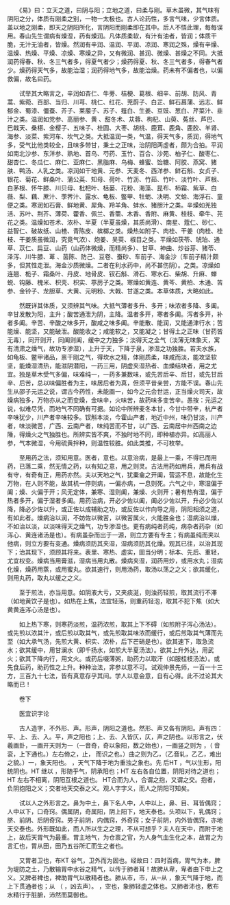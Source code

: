 <!-- { "loadSidebar": true } -->
　　《易》曰：立天之道，曰阴与阳；立地之道，曰柔与刚。草木虽微，其气味有阴阳之分，体质有刚柔之别，一物一太极也。古人论药性，多言气味，少言体质。盖以地之刚柔，即天之阴阳所化，言阴阳而刚柔即在其中。后人不悟此理，每每误用。春山先生谓病有燥湿，药有燥润。凡体质柔软，有汁有油者，皆润；体质干脆，无汁无油者，皆燥。然润有辛润、温润、平润、凉润、寒润之殊，燥有辛燥、温燥、热燥、平燥、凉燥、寒燥之异，又有微润、甚润、微燥、甚燥之不同。大抵润药得春、秋、冬三气者多，得夏气者少；燥药得夏、秋、冬三气者多，得春气者少。燥药得天气多，故能治湿；润药得地气多，故能治燥。药未有不偏者也，以偏救偏，故名曰药。

　　试举其大略言之，辛润如杏仁、牛蒡、桔梗、葛根、细辛、前胡、防风、青蒿、紫菀、百部、当归、川芎、桃仁、红花、茺蔚子、白芷、鲜石菖蒲、远志、鲜郁金、蜀漆、僵蚕、芥子、莱菔子、苏子、薤白、生姜、豆豉、葱白、芹菜汁、韭汁之类。温润如党参、高丽参、黄 、甜冬术、苁蓉、枸杞、山萸、菟丝、芦巴、巴戟天、桑椹、金樱子、五味子、桂圆、大枣、胡桃、鹿茸、鹿角、鹿胶、羊肾、海参、淡菜、紫河车、坎气之类。大抵温润一类，气温，得天气多，质润，得地气多，受气比他类较全，且味多带甘，秉土之正味，治阴阳两虚者，颇为合拍。平润如南北沙参、东洋参、熟地、首乌、芍药、玉竹、百合、沙苑、柏子仁、酸枣仁、甜杏仁、冬瓜仁、麻仁、亚麻仁、黑脂麻、乌梅、蜂蜜、饴糖、阿胶、燕窝、猪肤、鸭汤、人乳之类。凉润如干地黄、元参、天麦冬、西洋参、鲜石斛、女贞子、银花、菊花、鲜桑叶、蒲公英、知母、荷叶、竹沥、竹茹、竹叶、淡竹叶、芦根、白茅根、怀牛膝、川贝母、枇杷叶、栝蒌、花粉、海藻、昆布、柿霜、紫草、白薇、梨、藕、蔗汁、荸荠汁、露水、龟板、鳖甲、牡蛎、决明、文蛤、海浮石、童便之类。寒润如石膏、鲜地黄、犀角、羚羊角、蚌水、猪胆汁之类。辛燥如羌独活、苏叶、荆芥、薄荷、藿香、佩兰、香薷、木香、香附、麻黄、桂枝、牵牛、芫花之类。温燥如苍术、浓朴、半夏（半夏虽燥，其质尚滑）、南星、蔻仁、砂仁、益智仁、破故纸、山楂、青陈皮、槟榔之类。燥热如附子、肉桂、干姜（肉桂、桂枝、干姜质虽微润，究竟气浓）、炮姜、吴萸、椒目之类。平燥如茯苓、琥珀、通草、苡仁、扁豆、山药（山药体微燥，而精尚多）、甘草、神曲、炒谷芽、猪苓、泽泻、川牛膝、萆 、茵陈、防己、豆卷、蚕砂、车前子、海金沙（车前子精汁颇多，但其性走泄。海金沙质微燥。二者在利水药中，尚不甚伤阴）。之类。凉燥如连翘、栀子、霜桑叶、丹皮、地骨皮、钗石斛、滑石、寒水石、柴胡、升麻、蝉蜕、钩藤、槐米、枳壳、枳实、葶苈子之类。寒燥如黄连、黄芩、黄柏、木通、苦参、金铃子、龙胆草、大黄、元明粉、大戟、甘遂之类。本草体质，大略如此。

　　然既详其体质，又须辨其气味。大抵气薄者多升、多开；味浓者多降、多阖。辛甘发散为阳，主升；酸苦通泄为阴，主降。温者多开，寒者多阖。泻者多开，补者多阖。辛苦、辛酸之味多开，酸咸之味多阖。辛能散、能润，又能通津行水；苦能燥、能坚，又能破泄。酸能收之；咸能软之，又能凝之；甘得土之正味（甘药皆无毒），同开则开，同阖则阖，缓中之力独多；淡得天之全气（淡薄无味象天，寓有清肃之燥气，故功专渗湿），上升于天，下降于泉，渗湿之功独胜。若夫水族，如龟板、鳖甲诸品，禀干刚之气，得坎水之精，体刚质柔，味咸而淡，能攻坚软坚，能燥湿清热，能滋阴潜阳，一药三用，阴虚夹湿热者、血燥结块者，用之尤宜。独是草木受气多偏，味难纯一，一药多兼数味，或先苦后辛、后甘，或先甘后辛、后苦，总以味偏胜者为主，味居后者为真，但须平昔亲尝，方能不误。春山先生从邵子元运之说，谓古今药性，未能画一，如今之元会世运，正当燥火司天，故燥病独多，万物亦从之而变燥，金味辛，火味苦，故药味多变苦辛。愚按：元运之说，似难尽凭，而地气不同确有可据。如论中所辨麦冬本甘，今甘中带辛，杭产者辛味犹少，川产者辛味较多。钗斛本淡，今霍山产者，地近中州，味仍甘淡，川产者，味淡微苦，广西、云南产者，味纯苦而不甘，以广西、云南居中州西南之边陲，得燥火之气独胜也。所辨实皆不爽，不独时地不同，即种植亦异。如高丽人参，气本微湿，今用硫黄拌种，则温性较胜。如此类推，不可枚举。

　　至用药之法，须知用意。医者，意也。以意治病，是最上一乘，不得已而用药，已落二乘，然无情之药，以有知之意，用之则灵。古法用药如用兵，用兵有战有守，有奇有正，用药亦然。夫以天地之气，犹橐龠之开阖，营运不息，故能化生万物，在人则不能，故其机一停则病，一偏亦病，一息则死。六气之中，寒湿偏于阖；燥、火偏于开；风无定体，兼寒、湿则阖，兼燥、火则开；暑有热有湿，偏于热者多开，偏于湿者多阖。用药治病，开必少佐以阖，阖必少佐以开，升必少佐以降，降必少佐以升，或正佐以成辅助之功，或反佐以作向导之用，阴阳相须之道，有如此者。燥病治以润，不妨佐以微苦，以微苦属火，火能胜金也；湿病治以燥，不如治以淡，以淡味得天之燥气，功专渗湿也。更有病纯者药纯，病杂者药杂（如泻心、黄连诸汤是也）。有病虽杂而出于一源，则立方要有专主；有病虽纯而夹以他病，则立方要有变通。燥病须防其夹湿，湿病须防其化燥。观其已往，以治其现下；治其现下，须顾其将来。表里、寒热、虚实，固当分明；标本、先后、重轻，尤宜权变。燥病当用膏滋，湿病当用丸散。燥病夹湿，润药用炒，或用水丸；湿病化燥，燥药用蒸，或用蜜丸。欲其速行，则用汤药，取汤以荡之之义；欲其缓化，则用丸药，取丸以缓之之义。

　　至于煎法，亦当用意。如阴液大亏，又夹痰涎，则浊药轻煎，取其流行不滞（如地黄饮子是也）。如热在上焦，法宜轻荡，则重药轻泡，取其不犯下焦（如大黄黄连泻心汤是也）。

　　如上热下寒，则寒药淡煎，温药浓煎，取其上下不碍（如煎附子泻心汤法）。或先煎以浓其汁，或后煎以取其气，或先煎取其味浓而缓行，或后煎取其气薄而先至（如大承气汤，先煎大黄、枳实、浓朴，后下芒硝是也）。欲其速下，取急流水；欲其缓中，用甘澜水（即千扬水，如煎大半夏汤法）。欲其上升外达，用武火；欲其下降内行，用文火。或药后啜薄粥，助药力以取汗（如服桂枝汤法）。或先食后药，助药性之上升。种种治法，非参以意不可。试观仲景先师，一百一十三方，三百九十七法，皆有真意存乎其间。学人以意会意，自有心得。此不过论其大略而已！

　　卷下

　　医宜识字论

　　古人造字，不外形、声。形声，阴阳之道也。然形、声又各有阴阳。声有四：平、上、去、入。平，声之阳也；上、去、入皆仄，仄，声之阴也。以形言之，伏羲画卦，一画开天则为一（一音奇，奇以象阳，数之始也），一画竖之则为 ，（ 音衮，上下通也。）左右倚之，止， 而识之也。）曲之则为乙，（乙音轧，乙乙，难出之貌。）一，象天阳也。 ，天气下降于地为重浊之象也。先 后HT ，气以生形，阳统阴也。HT 继以 ，形随乎气，阴承阳也；HT 左右各自位置，阴阳对待之道也； HT 左右不相离，阴阳互根之道也。 HT合而为人，合谓之抱，又谓之交。抱者，负阴抱阳之义；交者地天交泰之义。观人字字义，而人之阴阳可知矣。

　　试以人之外形言之。鼻为中土，鼻下名人中，人中以上，鼻、目、耳皆偶窍；人中以下，口奇窍。偶属阴，奇属阳，阴上阳下，地天泰也。头项以下，乳偶窍；脐、前阴、后阴奇窍。男子前阴，内偶窍，外奇窍；女子前阴，内外皆偶窍，亦地天交泰也。外形既如此，而人所以生之之理，不从可想乎？夫人在天中，而附于地上，故后天胃气为最重。胃主地气，为仓禀之官，为人身气血生化之本，故胃之为言汇也，胃从田，田乃五谷所汇而生之者也。

　　又胃者卫也，布KT 谷气，卫外而为固也。经故曰：四时百病，胃气为本，脾为堤防之土，乃散输胃中水谷之精气，以传于肺者耳！故脾从卑，卑者由下申上之义。又脾者裨也，裨助胃气以散精者也。肺从市，市，从─从 ，象天气降于地，而上下贯通者也；从 （ ，凶去声）。 ，空也，象肺轻虚之体也。又肺者沛也，敷布水精行于脏腑，沛然而莫御也。

